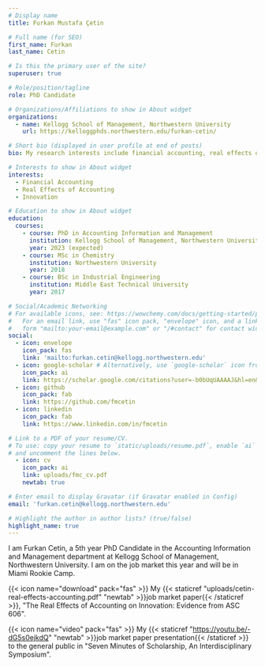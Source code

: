 ```yaml
---
# Display name
title: Furkan Mustafa Çetin

# Full name (for SEO)
first_name: Furkan
last_name: Cetin

# Is this the primary user of the site?
superuser: true

# Role/position/tagline
role: PhD Candidate

# Organizations/Affiliations to show in About widget
organizations:
  - name: Kellogg School of Management, Northwestern University
    url: https://kelloggphds.northwestern.edu/furkan-cetin/

# Short bio (displayed in user profile at end of posts)
bio: My research interests include financial accounting, real effects of accounting, innovation

# Interests to show in About widget
interests:
  - Financial Accounting
  - Real Effects of Accounting
  - Innovation

# Education to show in About widget
education:
  courses:
    - course: PhD in Accounting Information and Management
      institution: Kellogg School of Management, Northwestern University
      year: 2023 (expected)
    - course: MSc in Chemistry
      institution: Northwestern University
      year: 2018
    - course: BSc in Industrial Engineering
      institution: Middle East Technical University
      year: 2017

# Social/Academic Networking
# For available icons, see: https://wowchemy.com/docs/getting-started/page-builder/#icons
#   For an email link, use "fas" icon pack, "envelope" icon, and a link in the
#   form "mailto:your-email@example.com" or "/#contact" for contact widget.
social:
  - icon: envelope
    icon_pack: fas
    link: 'mailto:furkan.cetin@kellogg.northwestern.edu'
  - icon: google-scholar # Alternatively, use `google-scholar` icon from `ai` icon pack
    icon_pack: ai
    link: https://scholar.google.com/citations?user=-b0bUqUAAAAJ&hl=en&oi=ao
  - icon: github
    icon_pack: fab
    link: https://github.com/fmcetin
  - icon: linkedin
    icon_pack: fab
    link: https://www.linkedin.com/in/fmcetin

# Link to a PDF of your resume/CV.
# To use: copy your resume to `static/uploads/resume.pdf`, enable `ai` icons in `params.yaml`,
# and uncomment the lines below.
  - icon: cv
    icon_pack: ai
    link: uploads/fmc_cv.pdf
    newtab: true

# Enter email to display Gravatar (if Gravatar enabled in Config)
email: 'furkan.cetin@kellogg.northwestern.edu'

# Highlight the author in author lists? (true/false)
highlight_name: true
---
```


I am Furkan Cetin, a 5th year PhD Candidate in the Accounting Information and Management department at Kellogg School of Management, Northwestern University. I am on the job market this year and will be in Miami Rookie Camp. 

{{< icon name="download" pack="fas" >}} My {{< staticref "uploads/cetin-real-effects-accounting.pdf" "newtab" >}}job market paper{{< /staticref >}}, "The Real Effects of Accounting on Innovation: Evidence from ASC 606".

{{< icon name="video" pack="fas" >}} My {{< staticref "https://youtu.be/-dG5s0ejkdQ" "newtab" >}}job market paper presentation{{< /staticref >}} to the general public in "Seven Minutes of Scholarship, An Interdisciplinary Symposium".
